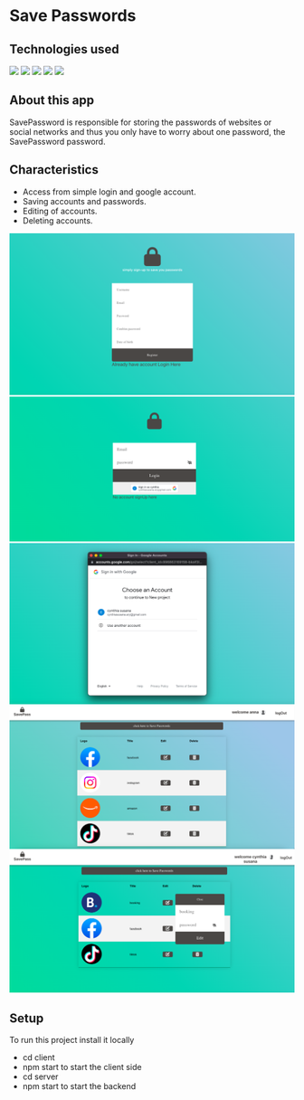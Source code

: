 # Save Passwords

## Technologies used 
 <img src = "https://img.shields.io/badge/NODEJS-6aa84f?style=for-the-badge&logo=Node.js&logoColor=white">   <img src = "https://img.shields.io/badge/CSS3-1572B6?style=for-the-badge&logo=css3&logoColor=white"> <img src = "https://img.shields.io/badge/ReactJs-61DAFB?style=for-the-badge&logo=react&logoColor=black">  <img src = "https://img.shields.io/badge/Mysql-eeeeee?style=for-the-badge&logo=MySql=black">  <img src = "https://img.shields.io/badge/Express-1572B6?style=for-the-badge&logo=Express&Color=black">
 <br/>

## About this app
SavePassword is responsible for storing the passwords of websites or social networks  and thus you only have to worry about one password, the SavePassword password.

## Characteristics
* Access from simple login and google account.
* Saving accounts and passwords.
* Editing of accounts.
* Deleting accounts.

<img  src='images/singup.png' >
<img  src='images/login.png' >
<img  src='images/loginwithgoogle.png' >
<img  src='images/homepage.png' >
<img  src='images/Edit.png' >

## Setup
To run this project install it locally 
* cd client 
* npm start to start the client side
* cd  server 
* npm start to start the backend

